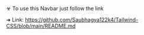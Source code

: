 
☣ To use this Navbar just follow the link

➜ Link: https://github.com/Saubhagya122k4/Tailwind-CSS/blob/main/README.md
